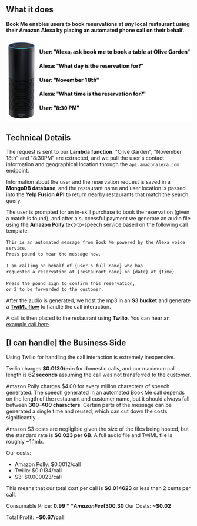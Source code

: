 ## What it does

**Book Me enables users to book reservations at *any* local restaurant using their Amazon Alexa by placing an automated phone call on their behalf.**

![user flow](https://raw.githubusercontent.com/theriley106/BookMeAlexa/master/static/image1.png?token=AE5MVIN4ME5PAMUIYCZTJQC52QVZC)

## Technical Details

The request is sent to our **Lambda function**.  "Olive Garden", "November 18th" and "8:30PM" are extracted, and we pull the user's contact information and geographical location through the `api.amazonalexa.com` endpoint.

Information about the user and the reservation request is saved in a **MongoDB database**, and the restaurant name and user location is passed into the **Yelp Fusion API** to return nearby restaurants that match the search query.

The user is prompted for an in-skill purchase to book the reservation (given a match is found), and after a successful payment we generate an audio file using the **Amazon Polly** text-to-speech service based on the following call template:

```
This is an automated message from Book Me powered by the Alexa voice service.  
Press pound to hear the message now.

I am calling on behalf of {user's full name} who has 
requested a reservation at {restaurant name} on {date} at {time}.

Press the pound sign to confirm this reservation, 
or 2 to be forwarded to the customer.
```

After the audio is generated, we host the mp3 in an **S3 bucket** and generate a **[TwiML flow](https://www.twilio.com/docs/voice/twiml)** to handle the call interaction.

A call is then placed to the restaurant using **Twilio**.  You can hear an [example call here](https://youtu.be/oCiOAlz5b8w?t=62).

## [I can handle] the Business Side

Using Twilio for handling the call interaction is extremely inexpensive.  

Twilio charges **$0.0130/min** for domestic calls, and our maximum call length is **62 seconds** assuming the call was not transferred to the customer.

Amazon Polly charges $4.00 for every million characters of speech generated.  The speech generated in an automated Book Me call depends on the length of the restaurant and customer name, but it should always fall between **300-400 characters**.  Certain parts of the message can be generated a single time and reused, which can cut down the costs significantly.

Amazon S3 costs are negligible given the size of the files being hosted, but the standard rate is **$0.023 per GB**.  A full audio file and TwiML file is roughly ~1.1mb.

Our costs:

- Amazon Polly: $0.0012/call
- Twilio: $0.0134/call
- S3: $0.000023/call

This means that our total cost per call is **$0.014623** or less than 2 cents per call.

Consumable Price: **$0.99**
Amazon Fee (30%): **~$0.30**
Our Costs: **~$0.02**

Total Profit: **~$0.67/call**